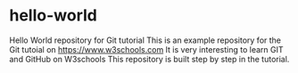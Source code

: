 # hello-world
Hello World repository for Git tutorial
This is an example repository for the Git tutoial on https://www.w3schools.com
It is very interesting to learn GIT and GitHub on W3schools 
This repository is built step by step in the tutorial.
